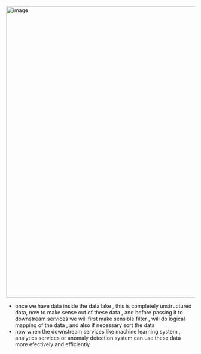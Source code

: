 <img width="1411" height="777" alt="image" src="https://github.com/user-attachments/assets/3fc88627-ac05-4e9f-b4e0-da43239e54d9" />

- once we have data inside the data lake , this is completely unstructured data, now to make sense out of these data , and before passing it to downstream services we will first make sensible filter , will do logical mapping of the data , and also if necessary sort the data
- now when the downstream services like machine learning system , analytics services or anomaly detection system can use these data more efectively and efficiently
